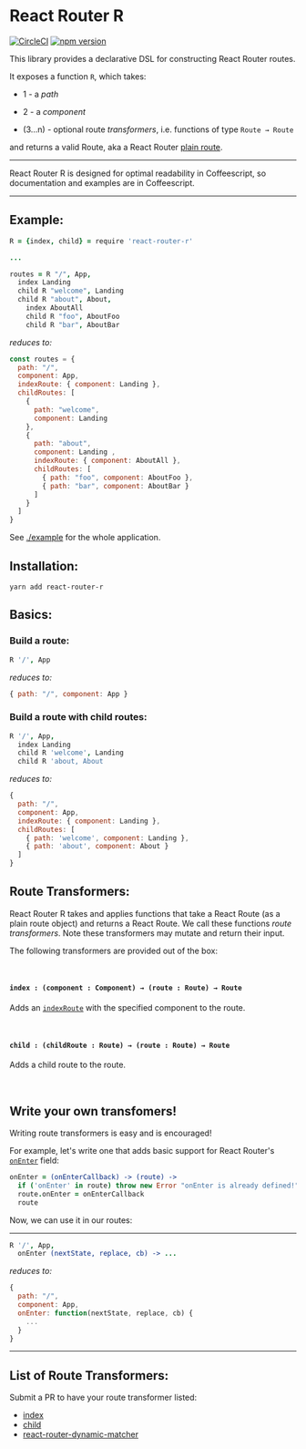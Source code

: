 # React Router R
[![CircleCI](https://circleci.com/gh/sleexyz/react-router-r.svg?style=svg)](https://circleci.com/gh/sleexyz/react-router-r)
[![npm version](https://badge.fury.io/js/react-router-r.svg)](https://badge.fury.io/js/react-router-r)

This library provides a declarative DSL for constructing React Router routes.

It exposes a function `R`, which takes:

- 1 - a *path*

- 2 - a *component*

- (3...n) - optional route *transformers*, i.e. functions of type `Route → Route`

and returns a valid Route, aka a React Router [plain route](https://github.com/ReactTraining/react-router/blob/master/docs/API.md#plainroute).

---

React Router R is designed for optimal readability in Coffeescript, so documentation and examples are in Coffeescript.

---

## Example:

```coffeescript
R = {index, child} = require 'react-router-r'

...

routes = R "/", App,
  index Landing
  child R "welcome", Landing
  child R "about", About,
    index AboutAll
    child R "foo", AboutFoo
    child R "bar", AboutBar
```

*reduces to:*

```javascript
const routes = {
  path: "/",
  component: App,
  indexRoute: { component: Landing },
  childRoutes: [
    { 
      path: "welcome",
      component: Landing 
    },
    { 
      path: "about", 
      component: Landing ,
      indexRoute: { component: AboutAll },
      childRoutes: [
        { path: "foo", component: AboutFoo },
        { path: "bar", component: AboutBar }
      ]
    }
  ]
}
```

See [./example](./example) for the whole application.

## Installation:
```
yarn add react-router-r
```

## Basics:

### Build a route:
```coffeescript
R '/', App
```

*reduces to:*

```js
{ path: "/", component: App }
```

### Build a route with child routes:

```coffeescript
R '/', App,
  index Landing
  child R 'welcome', Landing
  child R 'about, About
```

*reduces to:*

```js
{
  path: "/",
  component: App,
  indexRoute: { component: Landing },
  childRoutes: [
    { path: 'welcome', component: Landing },
    { path: 'about', component: About }
  ]
}
```

## Route Transformers:
React Router R takes and applies functions that take a React Route (as a plain route object) and returns a React Route. We call these functions *route transformers*. Note these transformers may mutate and return their input.

The following transformers are provided out of the box:

</br>

#### `index : (component : Component) → (route : Route) → Route`

Adds an [`indexRoute`](https://github.com/ReactTraining/react-router/blob/master/docs/guides/IndexRoutes.md) with the specified component to the route.

</br>

#### `child : (childRoute : Route) → (route : Route) → Route`

Adds a child route to the route.

</br>

## Write your own transfomers!

Writing route transformers is easy and is encouraged!

For example, let's write one that adds basic support for React Router's [`onEnter`](https://github.com/ReactTraining/react-router/blob/master/docs/API.md#onenternextstate-replace-callback) field:

```coffeescript
onEnter = (onEnterCallback) -> (route) ->
  if ('onEnter' in route) throw new Error "onEnter is already defined!"
  route.onEnter = onEnterCallback
  route
```

Now, we can use it in our routes:

---


```coffeescript
R '/', App, 
  onEnter (nextState, replace, cb) -> ...
```

*reduces to:*

```javascript
{
  path: "/",
  component: App,
  onEnter: function(nextState, replace, cb) {
    ...
  }
}
```

---

## List of Route Transformers:
Submit a PR to have your route transformer listed:

- [index](https://github.com/sleexyz/react-router-r/blob/master/src/index.coffee)
- [child](https://github.com/sleexyz/react-router-r/blob/master/src/index.coffee)
- [react-router-dynamic-matcher](https://github.com/sleexyz/react-router-dynamic-matcher)
